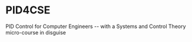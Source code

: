 # PID4CSE
PID Control for Computer Engineers -- with a Systems and Control Theory micro-course in disguise
